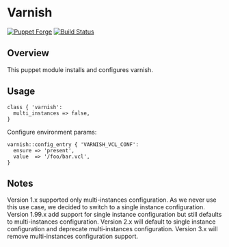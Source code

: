Varnish
=======

[![Puppet Forge](http://img.shields.io/puppetforge/v/camptocamp/varnish.svg)](https://forge.puppetlabs.com/camptocamp/varnish)
[![Build Status](https://travis-ci.org/camptocamp/puppet-varnish.png?branch=master)](https://travis-ci.org/camptocamp/puppet-varnish)

Overview
--------

This puppet module installs and configures varnish.

Usage
-----

```puppet
class { 'varnish':
  multi_instances => false,
}
```

Configure environment params:

```puppet
varnish::config_entry { 'VARNISH_VCL_CONF':
  ensure => 'present',
  value  => '/foo/bar.vcl',
}
```

Notes
-----

Version 1.x supported only multi-instances configuration. As we never use this use case, we decided to switch to a single instance configuration.
Version 1.99.x add support for single instance configuration but still defaults to multi-instances configuration.
Version 2.x will default to single instance configuration and deprecate multi-instances configuration.
Version 3.x will remove multi-instances configuration support.
